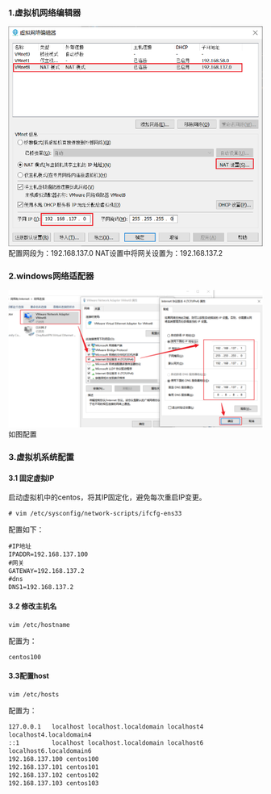 ### 1.虚拟机网络编辑器
![](assert/2022-07-24-21-19-59.png)
配置网段为：192.168.137.0
NAT设置中将网关设置为：192.168.137.2
### 2.windows网络适配器
![](assert/2022-07-24-21-23-22.png)
如图配置
### 3.虚拟机系统配置
#### 3.1 固定虚拟IP
启动虚拟机中的centos，将其IP固定化，避免每次重启IP变更。
```
# vim /etc/sysconfig/network-scripts/ifcfg-ens33
```
配置如下：
```
#IP地址
IPADDR=192.168.137.100
#网关
GATEWAY=192.168.137.2
#dns
DNS1=192.168.137.2
```
#### 3.2 修改主机名
```
vim /etc/hostname
```
配置为：
```
centos100
```
#### 3.3配置host
```
vim /etc/hosts
```
配置为：
```
127.0.0.1   localhost localhost.localdomain localhost4 localhost4.localdomain4
::1         localhost localhost.localdomain localhost6 localhost6.localdomain6
192.168.137.100 centos100
192.168.137.101 centos101
192.168.137.102 centos102
192.168.137.103 centos103

```